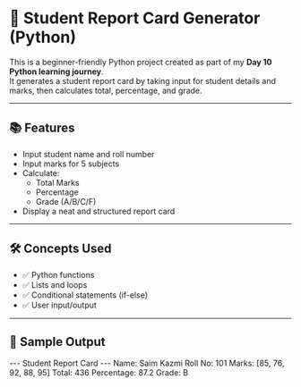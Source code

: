 # 🧾 Student Report Card Generator (Python)

This is a beginner-friendly Python project created as part of my **Day 10 Python learning journey**.  
It generates a student report card by taking input for student details and marks, then calculates total, percentage, and grade.

---

## 📚 Features
- Input student name and roll number
- Input marks for 5 subjects
- Calculate:
  - Total Marks
  - Percentage
  - Grade (A/B/C/F)
- Display a neat and structured report card

---

## 🛠️ Concepts Used
- ✅ Python functions
- ✅ Lists and loops
- ✅ Conditional statements (if-else)
- ✅ User input/output

---

## 🧠 Sample Output
--- Student Report Card ---
Name: Saim Kazmi
Roll No: 101
Marks: [85, 76, 92, 88, 95]
Total: 436
Percentage: 87.2
Grade: B
